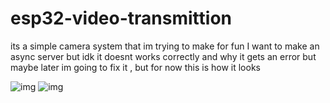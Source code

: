 # esp32-video-transmittion


its a simple camera system that im trying to make for fun
I want to make  an async server but idk it doesnt works correctly and why it gets an error but maybe later im going to fix it , but for now this is how it looks

![img](https://pbs.twimg.com/media/E949NCwWEAElYIY?format=jpg&name=medium)
![img](https://pbs.twimg.com/media/E9-4n5bWYAQdKP1?format=jpg&name=4096x4096)